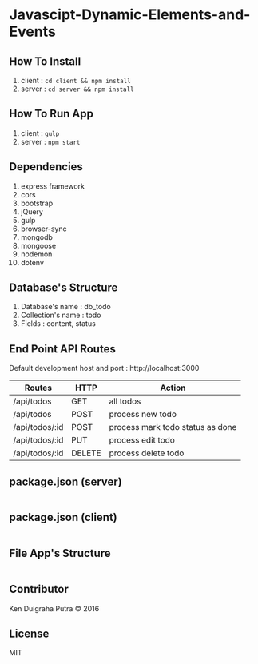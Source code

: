 # Javascipt-Dynamic-Elements-and-Events

## How To Install
1. client : `cd client && npm install`
2. server : `cd server && npm install`

## How To Run App
1. client : `gulp`
2. server : `npm start`

## Dependencies
1. express framework
2. cors
3. bootstrap
4. jQuery
5. gulp
6. browser-sync
7. mongodb
8. mongoose
9. nodemon
10. dotenv


## Database's Structure

1. Database's name : db_todo
2. Collection's name : todo
3. Fields : content, status

## End Point API Routes
Default development host and port : http://localhost:3000

| Routes | HTTP | Action |
|--------|------|--------|
| /api/todos | GET | all todos |
| /api/todos | POST | process new todo |
| /api/todos/:id | POST | process mark todo status as done |
| /api/todos/:id | PUT | process edit todo |
| /api/todos/:id | DELETE | process delete todo |

## package.json (server)

```

```

## package.json (client)

```

```

## File App's Structure

```

```


## Contributor
Ken Duigraha Putra &copy; 2016

## License
MIT
